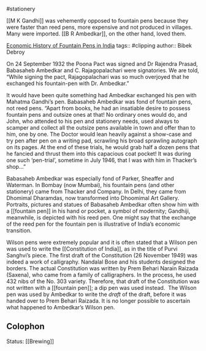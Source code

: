 #stationery

[[M K Gandhi]] was vehemently opposed to fountain pens because they were faster than reed pens, more expensive and not produced in villages. Many were imported. [[B R Ambedkar]], on the other hand, loved them. 

[Economic History of Fountain Pens in India](https://www.orfonline.org/research/a-fountain-pen-story-68679/)
tags:: #clipping 
author:: Bibek Debroy

On 24 September 1932 the Poona Pact was signed and Dr Rajendra Prasad, Babasaheb Ambedkar and C. Rajagopalachari were signatories. We are told, “While signing the pact, Rajagopalachari was so much overjoyed that he exchanged his fountain-pen with Dr. Ambedkar.”

It would have been quite something had Ambedkar exchanged his pen with Mahatma Gandhi’s pen. Babasaheb Ambedkar was fond of fountain pens, not reed pens. “Apart from books, he had an insatiable desire to possess fountain pens and outsize ones at that! No ordinary ones would do, and John, who attended to his pen and stationery needs, used always to scamper and collect all the outsize pens available in town and offer than to him, one by one. The Doctor would lean heavily against a show-case and try pen after pen on a writing pad, scrawling his broad sprawling autograph on its pages. At the end of these trials, he would grab half a dozen pens that he fancied and thrust them into this capacious coat pocket! It was during one such ‘pen-trial’, sometime in July 1946, that I was with him in Thacker’s shop…”

Babasaheb Ambedkar was especially fond of Parker, Sheaffer and Waterman. In Bombay (now Mumbai), his fountain pens (and other stationery) came from Thacker and Company. In Delhi, they came from Dhomimal Dharamdas, now transformed into Dhoomimal Art Gallery. Portraits, pictures and statues of Babasaheb Ambedkar often show him with a [[fountain pen]] in his hand or pocket, a symbol of modernity; Gandhiji, meanwhile, is depicted with his reed pen. One might say that the exchange of the reed pen for the fountain pen is illustrative of India’s economic transition.

Wilson pens were extremely popular and it is often stated that a Wilson pen was used to write the [[Constitution of India]], as in the title of Purvi Sanghvi’s piece. The first draft of the Constitution (26 November 1949) was indeed a work of calligraphy. Nandalal Bose and his students designed the borders. The actual Constitution was written by Prem Behari Narain Raizada (Saxena), who came from a family of calligraphers. In the process, he used 432 nibs of the No. 303 variety. Therefore, that draft of the Constitution was not written with a [[fountain pen]]; a dip pen was used instead.  The Wilson pen was used by Ambedkar to write the _draft_ of the draft, before it was handed over to Prem Behari Raizada. It is no longer possible to ascertain what happened to Ambedkar’s Wilson pen.

## Colophon
Status: [[Brewing]]